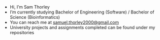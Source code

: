 - Hi, I’m Sam Thorley
- I’m currently studying Bachelor of Engineering (Software) / Bachelor of Science (Bioinformatics)
- You can reach me at samuel.thorley2000@gmail.com
- University projects and assignments completed can be found under my repositories

<!---
samman375/samman375 is a ✨ special ✨ repository because its `README.md` (this file) appears on your GitHub profile.
You can click the Preview link to take a look at your changes.
--->
